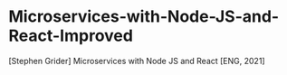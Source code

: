 # Microservices-with-Node-JS-and-React-Improved
[Stephen Grider] Microservices with Node JS and React [ENG, 2021]
